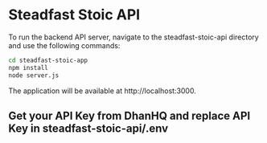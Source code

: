 # Steadfast Stoic API
To run the backend API server, navigate to the steadfast-stoic-api directory and use the following commands:

```bash
cd steadfast-stoic-app
npm install
node server.js
```
The application will be available at http://localhost:3000.

## Get your API Key from DhanHQ and replace API Key in steadfast-stoic-api/.env 